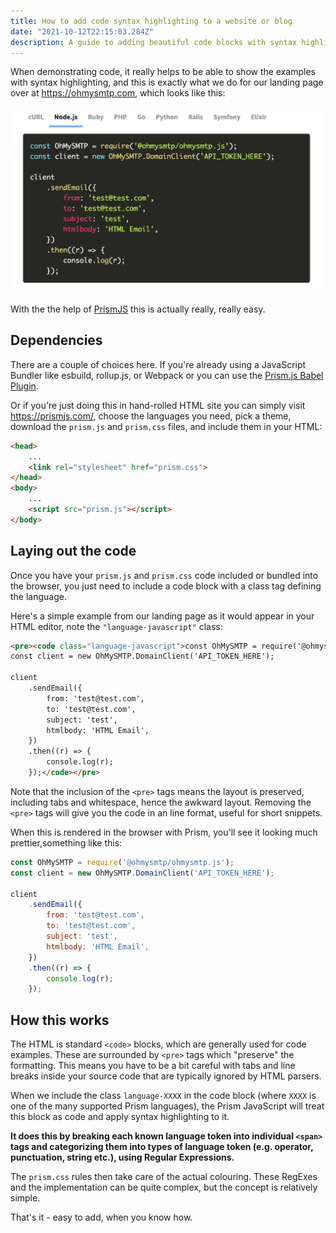 ```yaml
---
title: How to add code syntax highlighting to a website or blog
date: "2021-10-12T22:15:03.284Z"
description: A guide to adding beautiful code blocks with syntax highlighting to a website, application or blog
---
```


When demonstrating code, it really helps to be able to show the examples with syntax highlighting, and this is exactly what we do for our landing page over at https://ohmysmtp.com, which looks like this:

![An example of code syntax highlighting](../assets/code-syntax-highlighting-example.png)

With the the help of [PrismJS](https://prismjs.com/) this is actually really, really easy.

## Dependencies

There are a couple of choices here. If you're already using a JavaScript Bundler like esbuild, rollup.js, or Webpack or you can use the [Prism.js Babel Plugin](https://github.com/mAAdhaTTah/babel-plugin-prismjs).

Or if you're just doing this in hand-rolled HTML site you can simply visit https://prismjs.com/, choose the languages you need, pick a theme, download the `prism.js` and `prism.css` files, and include them in your HTML:

```html
<head>
    ...
    <link rel="stylesheet" href="prism.css">
</head>
<body>
    ...
    <script src="prism.js"></script>
</body>
```

## Laying out the code 

Once you have your `prism.js` and `prism.css` code included or bundled into the browser, you just need to include a code block with a class tag defining the language. 

Here's a simple example from our landing page as it would appear in your HTML editor, note the `"language-javascript"` class:

```html
<pre><code class="language-javascript">const OhMySMTP = require('@ohmysmtp/ohmysmtp.js');
const client = new OhMySMTP.DomainClient('API_TOKEN_HERE');

client
	.sendEmail({
		from: 'test@test.com',
		to: 'test@test.com',
		subject: 'test',
		htmlbody: 'HTML Email',
	})
	.then((r) => {
		console.log(r);
	});</code></pre>
```

Note that the inclusion of the `<pre>` tags means the layout is preserved, including tabs and whitespace, hence the awkward layout. Removing the `<pre>` tags will give you the code in an line format, useful for short snippets.

When this is rendered in the browser with Prism, you'll see it looking much prettier,something like this:

```js
const OhMySMTP = require('@ohmysmtp/ohmysmtp.js');
const client = new OhMySMTP.DomainClient('API_TOKEN_HERE');

client
	.sendEmail({
		from: 'test@test.com',
		to: 'test@test.com',
		subject: 'test',
		htmlbody: 'HTML Email',
	})
	.then((r) => {
		console.log(r);
	});
```

## How this works

The HTML is standard `<code>` blocks, which are generally used for code examples. These are surrounded by `<pre>` tags which "preserve" the formatting. This means you have to be a bit careful with tabs and line breaks inside your source code that are typically ignored by HTML parsers.

When we include the class `language-XXXX` in the code block (where `XXXX` is one of the many supported Prism languages), the Prism JavaScript will treat this block as code and apply syntax highlighting to it. 

**It does this by breaking each known language token into individual `<span>` tags and categorizing them into types of language token (e.g. operator, punctuation, string etc.), using Regular Expressions.**

The `prism.css` rules then take care of the actual colouring. These RegExes and the implementation can be quite complex, but the concept is relatively simple.

That's it - easy to add, when you know how.
